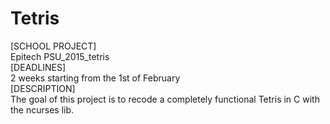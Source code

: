 # Tetris
[SCHOOL PROJECT]<br />
Epitech PSU_2015_tetris<br />
[DEADLINES]<br />
2 weeks starting from the 1st of February<br />
[DESCRIPTION]<br />
The goal of this project is to recode a completely functional Tetris in C with the ncurses lib.

